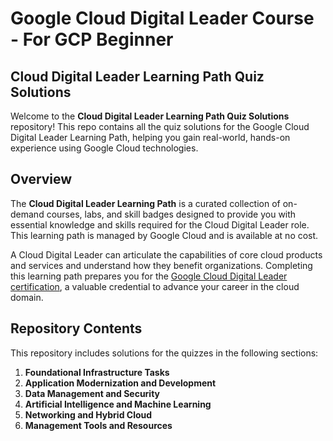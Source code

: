 # Google Cloud Digital Leader Course - For GCP Beginner

## Cloud Digital Leader Learning Path Quiz Solutions

Welcome to the **Cloud Digital Leader Learning Path Quiz Solutions** repository! This repo contains all the quiz solutions for the Google Cloud Digital Leader Learning Path, helping you gain real-world, hands-on experience using Google Cloud technologies.

## Overview

The **Cloud Digital Leader Learning Path** is a curated collection of on-demand courses, labs, and skill badges designed to provide you with essential knowledge and skills required for the Cloud Digital Leader role. This learning path is managed by Google Cloud and is available at no cost.

A Cloud Digital Leader can articulate the capabilities of core cloud products and services and understand how they benefit organizations. Completing this learning path prepares you for the [Google Cloud Digital Leader certification](https://www.cloudskillsboost.google/paths/9?utm_campaign=arcade-aug-cdl&utm_medium=landing%20page&utm_source=arcade), a valuable credential to advance your career in the cloud domain.

## Repository Contents

This repository includes solutions for the quizzes in the following sections:

1. **Foundational Infrastructure Tasks**
2. **Application Modernization and Development**
3. **Data Management and Security**
4. **Artificial Intelligence and Machine Learning**
5. **Networking and Hybrid Cloud**
6. **Management Tools and Resources**
